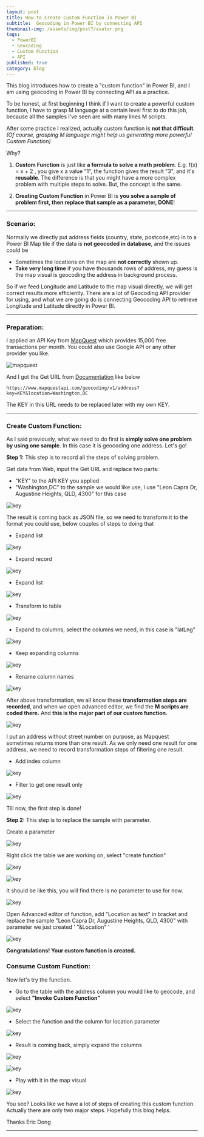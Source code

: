 ```yaml
---
layout: post
title: How to Create Custom Function in Power BI
subtitle:  Geocoding in Power BI by connecting API
thumbnail-img: /assets/img/post7/avatar.png
tags:
  - PowerBI
  - Geocoding
  - Custom Function
  - API
published: true
category: blog
---
```


This blog introduces how to create a "custom function" in Power BI, and I am using geocoding in Power BI by connecting API as a practice.

To be honest, at first beginning I think if I want to create a powerful custom function, I have to grasp M language at a certain level first to do this job, because all the samples I've seen are with many lines M scripts. 

After some practice I realized, actually custom function is **not that difficult**. *(Of course, grasping M language might help us generating more powerful Custom Function)*

Why?

1. **Custom Function** is just like **a formula to solve a math problem**. E.g. f(x) = x + 2 , you give x a value "1", the function gives the result "3", and it's **reusable**. The difference is that you might have a more complex problem with multiple steps to solve. But, the concept is the same.

2. **Creating Custom Function** in Power BI is **you solve a sample of problem first, then replace that sample as a parameter, DONE**!  

---

### Scenario:

Normally we directly put address fields (country, state, postcode,etc) in to a Power BI Map tile if the data is **not geocoded in database**, and the issues could be


- Sometimes the locations on the map are **not correctly** shown up. 
- **Take very long time** if you have thousands rows of address, my guess is the map visual is geocoding the address in background process. 

So if we feed Longitude and Latitude to the map visual directly, we will get correct results more efficiently. There are a lot of Geocoding API provider for using, and what we are going do is connecting Geocoding API to retrieve Longitude and Latitude directly in Power BI.

---

### Preparation:

I applied an API Key from [MapQuest](https://developer.mapquest.com/) which provides 15,000 free transactions per month. You could also use Google API or any other provider you like. 

![mapquest](/assets/img/post7/Image2.png)


And I got the Get URL from [Documentation](https://developer.mapquest.com/documentation/geocoding-api/) like below

```
https://www.mapquestapi.com/geocoding/v1/address?key=KEY&location=Washington,DC
```

The KEY in this URL needs to be replaced later with my own KEY.


---

### Create Custom Function:

As I said previously, what we need to do first is **simply solve one problem by using one sample**. In this case it is geocoding one address. Let's go!

**Step 1:** This step is to record all the steps of solving problem.

Get data from Web, input the Get URL and replace two parts: 

- "KEY" to the API KEY you applied
- "Washington,DC" to the sample we would like use, I use "Leon Capra Dr, Augustine Heights, QLD, 4300" for this case

![key](/assets/img/post7/Image3.png)

The result is coming back as JSON file, so we need to transform it to the format you could use, below couples of steps to doing that

- Expand list

![key](/assets/img/post7/Image4.png)


- Expand record

![key](/assets/img/post7/Image5.png)

- Expand list

![key](/assets/img/post7/Image6.png)

- Transform to table

![key](/assets/img/post7/Image7.png)

- Expand to columns, select the columns we need, in this case is "latLng"

![key](/assets/img/post7/Image8.png)

- Keep expanding columns

![key](/assets/img/post7/Image11.png)

- Rename column names

![key](/assets/img/post7/Image12.png)

After above transformation, we all know these **transformation steps are recorded**, and when we open advanced editor, we find the **M scripts are coded there.** And **this is the major part of our custom function.**

![key](/assets/img/post7/Image13.png)

I put an address without street number on purpose, as Mapquest sometimes returns more than one result. As we only need one result for one address, we need to record transformation steps of filtering one result.

- Add index column

![key](/assets/img/post7/Image15.png)

- Filter to get one result only

![key](/assets/img/post7/Image16.png)

Till now, the first step is done!

**Step 2:**
This step is to replace the sample with parameter.

Create a parameter

![key](/assets/img/post7/Image17.png)

Right click the table we are working on, select "create function"

![key](/assets/img/post7/Image18.png)

![key](/assets/img/post7/Image20.png)

It should be like this, you will find there is no parameter to use for now.

![key](/assets/img/post7/Image21.png)

Open Advanced editor of function, add "Location as text" in bracket and replace the sample "Leon Capra Dr, Augustine Heights, QLD, 4300" with parameter we just created ' "&Location" '

![key](/assets/img/post7/Image31.png)

**Congratulations! Your custom function is created.**


### Consume Custom Function:

Now let's try the function.

- Go to the table with the address column you would like to geocode, and select **"Invoke Custom Function"**

![key](/assets/img/post7/Image22.png)

- Select the function and the column for location parameter

![key](/assets/img/post7/Image23.png)

- Result is coming back, simply expand the columns

![key](/assets/img/post7/Image26.png)

![key](/assets/img/post7/Image28.png)

- Play with it in the map visual

![key](/assets/img/post7/Image30.png)

You see? Looks like we have a lot of steps of creating this custom function. Actually there are only two major steps. Hopefully this blog helps.


Thanks
Eric Dong

---